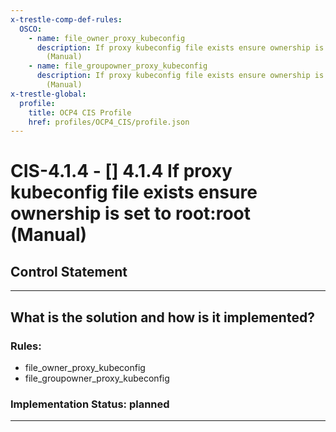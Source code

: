 ```yaml
---
x-trestle-comp-def-rules:
  OSCO:
    - name: file_owner_proxy_kubeconfig
      description: If proxy kubeconfig file exists ensure ownership is set to root:root
        (Manual)
    - name: file_groupowner_proxy_kubeconfig
      description: If proxy kubeconfig file exists ensure ownership is set to root:root
        (Manual)
x-trestle-global:
  profile:
    title: OCP4 CIS Profile
    href: profiles/OCP4_CIS/profile.json
---
```


# CIS-4.1.4 - \[\] 4.1.4 If proxy kubeconfig file exists ensure ownership is set to root:root (Manual)

## Control Statement

______________________________________________________________________

## What is the solution and how is it implemented?

<!-- For implementation status enter one of: implemented, partial, planned, alternative, not-applicable -->

<!-- Note that the list of rules under ### Rules: is read-only and changes will not be captured after assembly to JSON -->

<!-- Add control implementation description here for control: CIS-4.1.4 -->

### Rules:

  - file_owner_proxy_kubeconfig
  - file_groupowner_proxy_kubeconfig

### Implementation Status: planned

______________________________________________________________________
